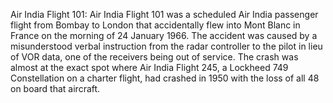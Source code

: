 Air India Flight 101: Air India Flight 101 was a scheduled Air India passenger flight from Bombay to London that accidentally flew into Mont Blanc in France on the morning of 24 January 1966. The accident was caused by a misunderstood verbal instruction from the radar controller to the pilot in lieu of VOR data, one of the receivers being out of service. The crash was almost at the exact spot where Air India Flight 245, a Lockheed 749 Constellation on a charter flight, had crashed in 1950 with the loss of all 48 on board that aircraft.

